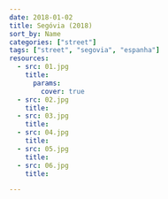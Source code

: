 ```yaml
---
date: 2018-01-02
title: Segóvia (2018)
sort_by: Name
categories: ["street"]
tags: ["street", "segovia", "espanha"]
resources:
  - src: 01.jpg
    title: 
      params:
        cover: true
  - src: 02.jpg
    title: 
  - src: 03.jpg
    title: 
  - src: 04.jpg
    title: 
  - src: 05.jpg
    title: 
  - src: 06.jpg
    title: 

---
```

